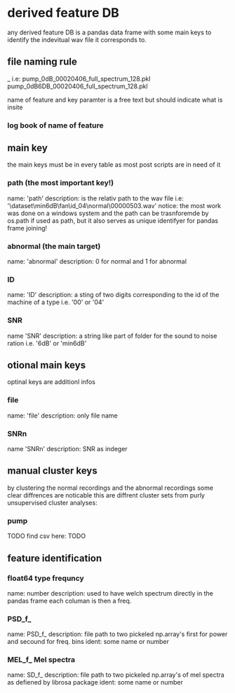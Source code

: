 # derived feature DB

any derived feature DB is a pandas data frame with some main keys to identify the indevitual wav file it corresponds to.

## file naming rule
<machine>_<SNRs>_<IDs>_<name of feature and key paramter>
i.e: pump_0dB_00020406_full_spectrum_128.pkl
pump_0dB6DB_00020406_full_spectrum_128.pkl


name of feature and key paramter is a free text but should indicate what is insite
### log book of name of feature


## main key 

the main keys must be in every table as most post scripts are in need of it

### path (the most important key!)
name: 'path'
description: is the relativ path to the wav file
i.e: '\dataset\min6dB\fan\id_04\normal\00000503.wav'
notice: the most work was done on a windows system and the path can be trasnforemde by os.path if used as path, but it also serves as unique identifyer for pandas frame joining!


### abnormal (the main target)
name: 'abnormal'
description: 0 for normal and 1 for abnormal

### ID
name: 'ID'
description: a sting of two digits corresponding to the id of the machine of a type i.e. '00' or '04'

### SNR
name 'SNR'
description: a string like part of folder for the sound to noise ration i.e. '6dB' or 'min6dB'


## otional main keys

optinal keys are additionl infos

### file
name: 'file'
description: only file name

### SNRn
name 'SNRn'
description: SNR as indeger


## manual cluster keys

by clustering the normal recordings and the abnormal recordings some clear diffrences are noticable this are diffrent cluster sets
from purly unsupervised cluster analyses: 

### pump
TODO
find csv here: TODO


## feature identification

### float64 type frequncy 
name: <flaot64> number
description: used to have welch spectrum directly in the pandas frame each columan is then a freq.

### PSD_f_
name: PSD_f_<ident>
description: file path to two pickeled np.array's first for power and secound for freq. bins
ident: some name or number 

### MEL_f_ Mel spectra
name: SD_f_<ident>
description: file path to two pickeled np.array's of mel spectra as defiened by librosa package
ident: some name or number 


